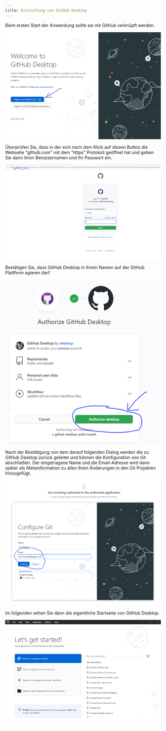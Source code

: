 ```yaml
---
title: Einrichtung von GitHub Desktop
---
```


Beim ersten Start der Anwendung sollte sie mit GitHub verknüpft werden.

![GitHub Desktop Willkommens Seite](./img/desktop_welcome.png)

Überprüfen Sie, dass in der sich nach dem Klick auf diesen Button die Webseite "github.com" mit dem "https" Protokoll geöffnet hat und geben Sie dann ihren Benutzernamen und Ihr Passwort ein.

![GitHub OAuth Login Formular](./img/desktop_login.png)

Bestätigen Sie, dass GitHub Desktop in Ihrem Namen auf der GitHub Plattform agieren darf.

![GitHub OAuth Login Bestätigung](./img/desktop_authorize.png)

Nach der Bestätigung von dem darauf folgenden Dialog werden die zu GitHub Desktop zurück geleitet und können die Konfiguration von Git abschließen.
Der eingetragene Name und die Email-Adresse wird dann später als Metainformation zu allen Ihren Änderungen in den Git Projekten hinzugefügt.

![GitHub Desktop Konfiguration](./img/desktop_configure.png)

Im folgenden sehen Sie dann die eigentliche Startseite von GitHub Desktop.

![GitHub Desktop Start](./img/desktop_start.png)
